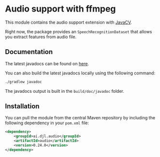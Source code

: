 # Audio support with ffmpeg

This module contains the audio support extension with [JavaCV](https://github.com/bytedeco/javacv).

Right now, the package provides an `SpeechRecognitionDataset` that allows you extract features from audio file.

## Documentation

The latest javadocs can be found on [here](https://javadoc.io/doc/ai.djl.audio/audio/latest/index.html).

You can also build the latest javadocs locally using the following command:

```sh
./gradlew javadoc
```
The javadocs output is built in the `build/doc/javadoc` folder.

## Installation

You can pull the module from the central Maven repository by including the following dependency in your `pom.xml` file:

```xml
<dependency>
    <groupId>ai.djl.audio</groupId>
    <artifactId>audio</artifactId>
    <version>0.24.0</version>
</dependency>
```
